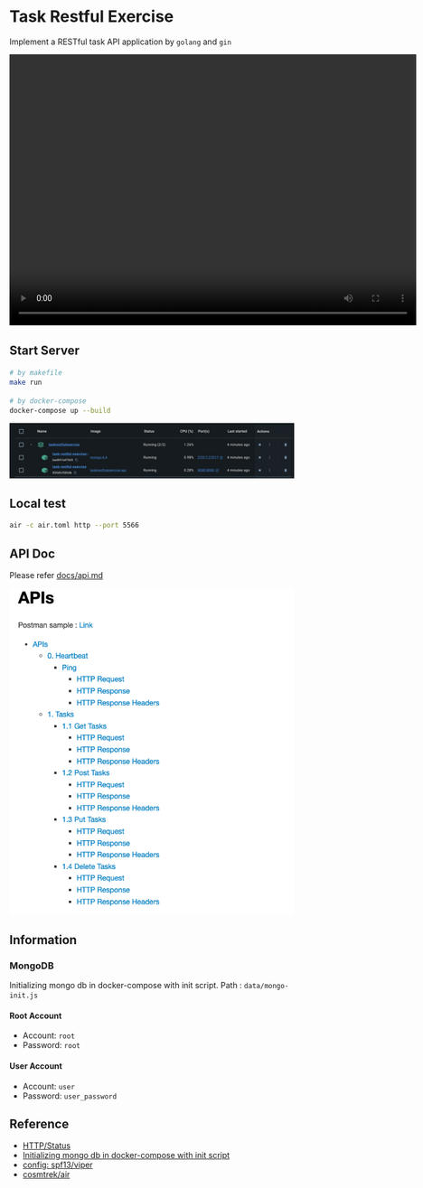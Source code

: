 # Task Restful Exercise

Implement a RESTful task API application by `golang` and `gin`

<video src="assets/videos/demo.mov" width="720" height="480" controls></video>

## Start Server

```sh
# by makefile
make run

# by docker-compose
docker-compose up --build
```

![](assets/images/docker.png)

## Local test
```sh
air -c air.toml http --port 5566
```

## API Doc
Please refer [docs/api.md](./docs/api.md)

![](assets/images/apis.png)

## Information
### MongoDB 
Initializing mongo db in docker-compose with init script.
Path : `data/mongo-init.js`

#### Root Account

* Account: `root`
* Password: `root`

#### User Account

* Account: `user`
* Password: `user_password`

## Reference
* [HTTP/Status](https://developer.mozilla.org/en-US/docs/Web/HTTP/Status)
* [Initializing mongo db in docker-compose with init script](https://gist.github.com/gbzarelli/c15b607d62fc98ae436564bf8129ea8e)
* [config: spf13/viper](https://github.com/spf13/viper)
* [cosmtrek/air](https://github.com/cosmtrek/air)